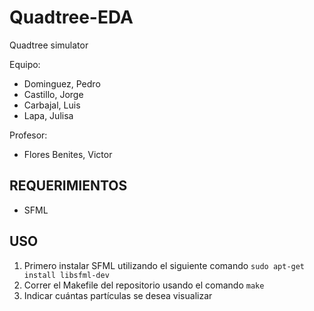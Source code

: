 # Quadtree-EDA
Quadtree simulator


Equipo:  
- Dominguez, Pedro   
- Castillo, Jorge
- Carbajal, Luis
- Lapa, Julisa


Profesor:  
- Flores Benites, Victor

## REQUERIMIENTOS

- SFML

## USO

1. Primero instalar SFML utilizando el siguiente comando `sudo apt-get install libsfml-dev`
2. Correr el Makefile del repositorio usando el comando `make`
3. Indicar cuántas partículas se desea visualizar
